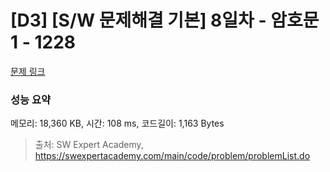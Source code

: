 # [D3] [S/W 문제해결 기본] 8일차 - 암호문1 - 1228 

[문제 링크](https://swexpertacademy.com/main/code/problem/problemDetail.do?contestProbId=AV14w-rKAHACFAYD) 

### 성능 요약

메모리: 18,360 KB, 시간: 108 ms, 코드길이: 1,163 Bytes



> 출처: SW Expert Academy, https://swexpertacademy.com/main/code/problem/problemList.do